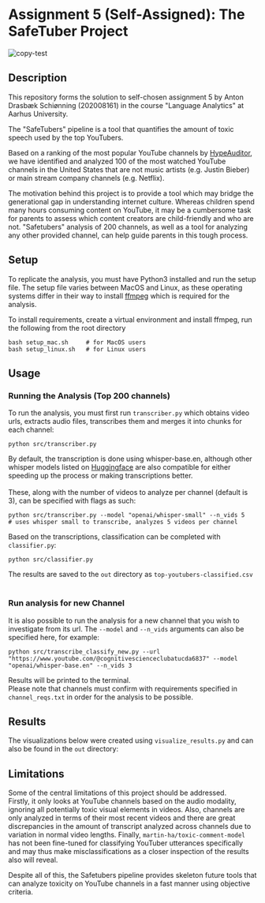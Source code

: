 # Assignment 5 (Self-Assigned): The SafeTuber Project
![copy-test](https://user-images.githubusercontent.com/80207895/236698306-3499d444-c791-497b-a10b-2b6a7b087e9c.png)


## Description
This repository forms the solution to self-chosen assignment 5 by Anton Drasbæk Schiønning (202008161) in the course "Language Analytics" at Aarhus University. <br>

The "SafeTubers" pipeline is a tool that quantifies the amount of toxic speech used by the top YouTubers. <br> 

Based on a ranking of the most popular YouTube channels by [HypeAuditor](https://hypeauditor.com/top-youtube/), we have identified and analyzed 100 of the most watched YouTube channels in the United States that are not music artists (e.g. Justin Bieber) or main stream company channels (e.g. Netflix).

The motivation behind this project is to provide a tool which may bridge the generational gap in understanding internet culture. Whereas children spend many hours consuming content on YouTube, it may be a cumbersome task for parents to assess which content creators are child-friendly and who are not. "Safetubers" analysis of 200 channels, as well as a tool for analyzing any other provided channel, can help guide parents in this tough process.

## Setup
To replicate the analysis, you must have Python3 installed and run the setup file. The setup file varies between MacOS and Linux, as these operating systems differ in their way to install [ffmpeg](https://ffmpeg.org/) which is required for the analysis. <br>

To install requirements, create a virtual environment and install ffmpeg, run the following from the root directory
```
bash setup_mac.sh     # for MacOS users
bash setup_linux.sh   # for Linux users
```

## Usage
### Running the Analysis (Top 200 channels)
To run the analysis, you must first run `transcriber.py` which obtains video urls, extracts audio files, transcribes them and merges it into chunks for each channel:
```
python src/transcriber.py
```
By default, the transcription is done using whisper-base.en, although other whisper models listed on [Huggingface](https://huggingface.co/models?pipeline_tag=automatic-speech-recognition&sort=downloads) are also compatible for either speeding up the process or making transcriptions better. <br/><br/>
These, along with the number of videos to analyze per channel (default is 3), can be specified with flags as such:
```
python src/transcriber.py --model "openai/whisper-small" --n_vids 5     # uses whisper small to transcribe, analyzes 5 videos per channel
```

Based on the transcriptions, classification can be completed with `classifier.py`:
```
python src/classifier.py
```
The results are saved to the `out` directory as `top-youtubers-classified.csv`
<br/><br/>

### Run analysis for new Channel
It is also possible to run the analysis for a new channel that you wish to investigate from its url. The `--model` and `--n_vids` arguments can also be specified here, for example:
```
python src/transcribe_classify_new.py --url "https://www.youtube.com/@cognitivescienceclubatucda6837" --model "openai/whisper-base.en" --n_vids 3
```
Results will be printed to the terminal. <br>
Please note that channels must confirm with requirements specified in `channel_reqs.txt` in order for the analysis to be possible.

## Results
The visualizations below were created using `visualize_results.py` and can also be found in the `out` directory:

## Limitations
Some of the central limitations of this project should be addressed. <br>
Firstly, it only looks at YouTube channels based on the audio modality, ignoring all potentially toxic visual elements in videos. Also, channels are only analyzed in terms of their most recent videos and there are great discrepancies in the amount of transcript analyzed across channels due to variation in normal video lengths. Finally, `martin-ha/toxic-comment-model` has not been fine-tuned for classifying YouTuber utterances specifically and may thus make misclassifications as a closer inspection of the results also will reveal. <br>

Despite all of this, the Safetubers pipeline provides skeleton future tools that can analyze toxicity on YouTube channels in a fast manner using objective criteria.








